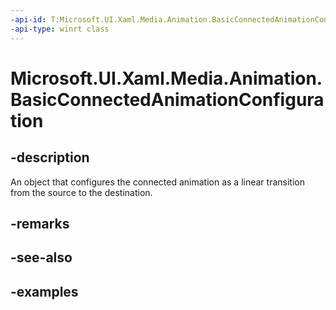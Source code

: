 ```yaml
---
-api-id: T:Microsoft.UI.Xaml.Media.Animation.BasicConnectedAnimationConfiguration
-api-type: winrt class
---
```


<!-- Class syntax.
public class BasicConnectedAnimationConfiguration : ConnectedAnimationConfiguration, ConnectedAnimationConfiguration
-->

# Microsoft.UI.Xaml.Media.Animation.BasicConnectedAnimationConfiguration

## -description
An object that configures the connected animation as a linear transition from the source to the destination.

## -remarks

## -see-also

## -examples

